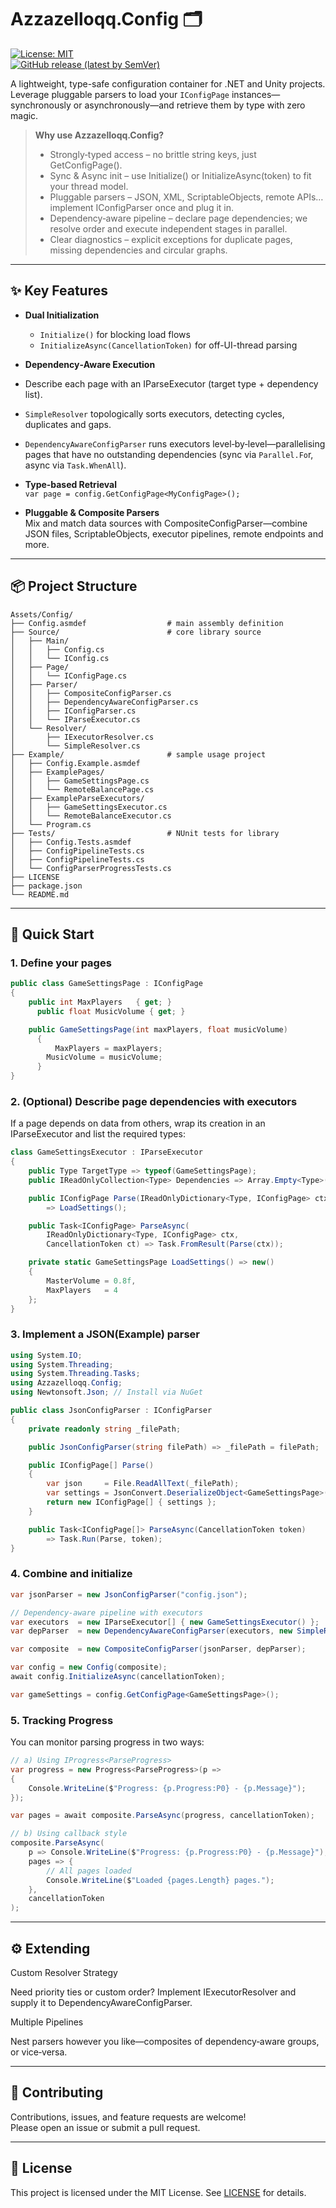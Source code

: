 # Azzazelloqq.Config 🗂️

[![License: MIT](https://img.shields.io/badge/License-MIT-yellow.svg?style=flat-square)](LICENSE)  
[![GitHub release (latest by SemVer)](https://img.shields.io/github/release/Azzazelloqq/Config.svg?style=flat-square&cacheSeconds=86400)](https://github.com/Azzazelloqq/Config/releases)

A lightweight, type-safe configuration container for .NET and Unity projects.  
Leverage pluggable parsers to load your `IConfigPage` instances—synchronously or asynchronously—and retrieve them by type with zero magic.

> **Why use Azzazelloqq.Config?**
> - Strongly‑typed access – no brittle string keys, just GetConfigPage<T>().
> - Sync & Async init – use Initialize() or InitializeAsync(token) to fit your thread model.
> - Pluggable parsers – JSON, XML, ScriptableObjects, remote APIs… implement IConfigParser once and plug it in.
> - Dependency‑aware pipeline – declare page dependencies; we resolve order and execute independent stages in parallel.
> - Clear diagnostics – explicit exceptions for duplicate pages, missing dependencies and circular graphs.

---

## ✨ Key Features

- **Dual Initialization**  
  - `Initialize()` for blocking load flows  
  - `InitializeAsync(CancellationToken)` for off-UI-thread parsing  

- **Dependency‑Aware Execution**  
 - Describe each page with an IParseExecutor (target type + dependency list).
 - `SimpleResolver` topologically sorts executors, detecting cycles, duplicates and gaps.
 - `DependencyAwareConfigParser` runs executors level‑by‑level—parallelising pages that have no outstanding dependencies (sync via `Parallel.Fo`r, async via `Task.WhenAll`).

- **Type‑based Retrieval**  
  `var page = config.GetConfigPage<MyConfigPage>();`

- **Pluggable & Composite Parsers**  
  Mix and match data sources with CompositeConfigParser—combine JSON files, ScriptableObjects, executor pipelines, remote endpoints and more.

---

## 📦 Project Structure

```plaintext
Assets/Config/
├── Config.asmdef                  # main assembly definition
├── Source/                        # core library source
│   ├── Main/
│   │   ├── Config.cs
│   │   └── IConfig.cs
│   ├── Page/
│   │   └── IConfigPage.cs
│   ├── Parser/
│   │   ├── CompositeConfigParser.cs
│   │   ├── DependencyAwareConfigParser.cs
│   │   ├── IConfigParser.cs
│   │   └── IParseExecutor.cs
│   └── Resolver/
│       ├── IExecutorResolver.cs
│       └── SimpleResolver.cs
├── Example/                       # sample usage project
│   ├── Config.Example.asmdef
│   ├── ExamplePages/
│   │   ├── GameSettingsPage.cs
│   │   └── RemoteBalancePage.cs
│   ├── ExampleParseExecutors/
│   │   ├── GameSettingsExecutor.cs
│   │   └── RemoteBalanceExecutor.cs
│   └── Program.cs
├── Tests/                         # NUnit tests for library
│   ├── Config.Tests.asmdef
│   ├── ConfigPipelineTests.cs
│   ├── ConfigPipelineTests.cs
│   └── ConfigParserProgressTests.cs
├── LICENSE
├── package.json
└── README.md
```

---

## 🚀 Quick Start

### 1. Define your pages

```csharp
public class GameSettingsPage : IConfigPage
{
    public int MaxPlayers   { get; }
	  public float MusicVolume { get; }

    public GameSettingsPage(int maxPlayers, float musicVolume)
	  {
		  MaxPlayers = maxPlayers;
	  	MusicVolume = musicVolume;
	  }
}
```

### 2. (Optional) Describe page dependencies with executors

If a page depends on data from others, wrap its creation in an IParseExecutor and list the required types:

```csharp
class GameSettingsExecutor : IParseExecutor
{
    public Type TargetType => typeof(GameSettingsPage);
    public IReadOnlyCollection<Type> Dependencies => Array.Empty<Type>();

    public IConfigPage Parse(IReadOnlyDictionary<Type, IConfigPage> ctx)
        => LoadSettings();

    public Task<IConfigPage> ParseAsync(
        IReadOnlyDictionary<Type, IConfigPage> ctx,
        CancellationToken ct) => Task.FromResult(Parse(ctx));

    private static GameSettingsPage LoadSettings() => new()
    {
        MasterVolume = 0.8f,
        MaxPlayers   = 4
    };
}
```

### 3.  Implement a JSON(Example) parser

```csharp
using System.IO;
using System.Threading;
using System.Threading.Tasks;
using Azzazelloqq.Config;
using Newtonsoft.Json; // Install via NuGet

public class JsonConfigParser : IConfigParser
{
    private readonly string _filePath;

    public JsonConfigParser(string filePath) => _filePath = filePath;

    public IConfigPage[] Parse()
    {
        var json     = File.ReadAllText(_filePath);
        var settings = JsonConvert.DeserializeObject<GameSettingsPage>(json);
        return new IConfigPage[] { settings };
    }

    public Task<IConfigPage[]> ParseAsync(CancellationToken token)
        => Task.Run(Parse, token);
}
```

### 4. Combine and initialize

```csharp
var jsonParser = new JsonConfigParser("config.json");

// Dependency‑aware pipeline with executors
var executors  = new IParseExecutor[] { new GameSettingsExecutor() };
var depParser  = new DependencyAwareConfigParser(executors, new SimpleResolver());

var composite  = new CompositeConfigParser(jsonParser, depParser);

var config = new Config(composite);
await config.InitializeAsync(cancellationToken);

var gameSettings = config.GetConfigPage<GameSettingsPage>();
```

### 5. Tracking Progress
You can monitor parsing progress in two ways:
```csharp
// a) Using IProgress<ParseProgress>
var progress = new Progress<ParseProgress>(p =>
{
    Console.WriteLine($"Progress: {p.Progress:P0} - {p.Message}");
});

var pages = await composite.ParseAsync(progress, cancellationToken);

// b) Using callback style
composite.ParseAsync(
    p => Console.WriteLine($"Progress: {p.Progress:P0} - {p.Message}"),
    pages => {
        // All pages loaded
        Console.WriteLine($"Loaded {pages.Length} pages.");
    },
    cancellationToken
);

```
---

## ⚙️ Extending

Custom Resolver Strategy

Need priority ties or custom order? Implement IExecutorResolver and supply it to DependencyAwareConfigParser.

Multiple Pipelines

Nest parsers however you like—composites of dependency‑aware groups, or vice‑versa.

---

## 🤝 Contributing

Contributions, issues, and feature requests are welcome!  
Please open an issue or submit a pull request.

---

## 📄 License

This project is licensed under the MIT License. See [LICENSE](LICENSE) for details.
